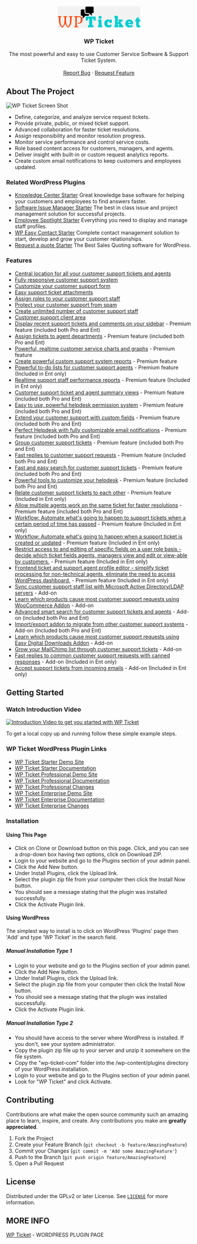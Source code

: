 
<!-- PROJECT LOGO -->
<br />
<p align="center">
  <a href="https://emdplugins.com/plugins/wp-ticket-wordpress-plugin/">
    <img src="assets/img/wp_ticket_logo.gif" alt="Logo">
  </a>

  <h3 align="center">WP Ticket</h3>

  <p align="center">
    The most powerful and easy to use Customer Service Software & Support Ticket System.
    <br />
    <br />
     <a href="https://github.com/emarket-design/wp-ticket/issues">Report Bug</a>
    ·
    <a href="https://github.com/emarket-design/wp-ticket/issues">Request Feature</a>
     </p>
</p>

<!-- ABOUT THE PROJECT -->
## About The Project

![WP Ticket Screen Shot](assets/img/wp_ticket_enterprise_540.png)


<ul>
<li>Define, categorize, and analyze service request tickets.</li>
<li>Provide private, public, or mixed ticket support.</li>
<li>Advanced collaboration for faster ticket resolutions.</li>
<li>Assign responsibility and monitor resolution progress.</li>
<li>Monitor service performance and control service costs.</li>
<li>Role based content access for customers, managers, and agents.</li>
<li>Deliver insight with built-in or custom request analytics reports.</li>
<li>Create custom email notifications to keep customers and employees updated.</li>
</ul>

### Related WordPress Plugins


* [Knowledge Center Starter](https://kcentercom.emdplugins.com/) Great knowledge base software for helping your customers and employees to find answers faster.
* [Software Issue Manager Starter](https://simcom.emdplugins.com/) The best in class issue and project management solution for successful projects.
* [Employee Spotlight Starter](https://espotlight-com.emdplugins.com) Everything you need to display and manage staff profiles.
* [WP Easy Contact Starter](https://wpeasycontactcom.emdplugins.com) Complete contact management solution to start, develop and grow your customer relationships.
* [Request a quote Starter](https://requestaquote.emdplugins.com/) The Best Sales Quoting software for WordPress.

### Features

* [Central location for all your customer support tickets and agents](https://emdplugins.com/?p=10559&pk_campaign=wp-ticket-com&pk_kwd=github)
* [Fully responsive customer support system](https://emdplugins.com/?p=10560&pk_campaign=wp-ticket-com&pk_kwd=github)
* [Customize your customer support form](https://emdplugins.com/?p=10561&pk_campaign=wp-ticket-com&pk_kwd=github)
* [Easy support ticket attachments](https://emdplugins.com/?p=10657&pk_campaign=wp-ticket-com&pk_kwd=github)
* [Assign roles to your customer support staff](https://emdplugins.com/?p=10567&pk_campaign=wp-ticket-com&pk_kwd=github)
* [Protect your customer support from spam](https://emdplugins.com/?p=10656&pk_campaign=wp-ticket-com&pk_kwd=github)
* [Create unlimited number of customer support staff](https://emdplugins.com/?p=10659&pk_campaign=wp-ticket-com&pk_kwd=github)
* [Customer support client area](https://emdplugins.com/?p=10566&pk_campaign=wp-ticket-com&pk_kwd=github)
* [Display recent support tickets and comments on your sidebar](https://emdplugins.com/?p=10664&pk_campaign=wp-ticket-com&pk_kwd=github) - Premium feature (included both Pro and Ent)
* [Assign tickets to agent departments](https://emdplugins.com/?p=11188&pk_campaign=wp-ticket-com&pk_kwd=github) - Premium feature (included both Pro and Ent)
* [Powerful, realtime customer service charts and graphs](https://emdplugins.com/?p=10665&pk_campaign=wp-ticket-com&pk_kwd=github) - Premium feature
* [Create powerful custom support system reports](https://emdplugins.com/?p=10666&pk_campaign=wp-ticket-com&pk_kwd=github) - Premium feature
* [Powerful to-do lists for customer support agents](https://emdplugins.com/?p=10667&pk_campaign=wp-ticket-com&pk_kwd=github) - Premium feature (Included in Ent only)
* [Realtime support staff performance reports](https://emdplugins.com/?p=10578&pk_campaign=wp-ticket-com&pk_kwd=github) - Premium feature (Included in Ent only)
* [Customer support ticket and agent summary views](https://emdplugins.com/?p=10579&pk_campaign=wp-ticket-com&pk_kwd=github) - Premium feature (included both Pro and Ent)
* [Easy to use, powerful helpdesk permission system](https://emdplugins.com/?p=10979&pk_campaign=wp-ticket-com&pk_kwd=github) - Premium feature (included both Pro and Ent)
* [Extend your customer support with custom fields](https://emdplugins.com/?p=10658&pk_campaign=wp-ticket-com&pk_kwd=github) - Premium feature (included both Pro and Ent)
* [Perfect Helpdesk with fully customizable email notifications](https://emdplugins.com/?p=10568&pk_campaign=wp-ticket-com&pk_kwd=github) - Premium feature (included both Pro and Ent)
* [Group customer support tickets](https://emdplugins.com/?p=10660&pk_campaign=wp-ticket-com&pk_kwd=github) - Premium feature (included both Pro and Ent)
* [Fast replies to customer support requests](https://emdplugins.com/?p=10661&pk_campaign=wp-ticket-com&pk_kwd=github) - Premium feature (included both Pro and Ent)
* [Fast and easy search for customer support tickets](https://emdplugins.com/?p=10662&pk_campaign=wp-ticket-com&pk_kwd=github) - Premium feature (included both Pro and Ent)
* [Powerful tools to customize your helpdesk](https://emdplugins.com/?p=10663&pk_campaign=wp-ticket-com&pk_kwd=github) - Premium feature (included both Pro and Ent)
* [Relate customer support tickets to each other](https://emdplugins.com/?p=10668&pk_campaign=wp-ticket-com&pk_kwd=github) - Premium feature (Included in Ent only)
* [Allow multiple agents work on the same ticket for faster resolutions](https://emdplugins.com/?p=11191&pk_campaign=wp-ticket-com&pk_kwd=github) - Premium feature (included both Pro and Ent)
* [Workflow: Automate what's going to happen to support tickets when a certain period of time has passed](https://emdplugins.com/?p=11190&pk_campaign=wp-ticket-com&pk_kwd=github) - Premium feature (Included in Ent only)
* [Workflow: Automate what's going to happen when a support ticket is created or updated](https://emdplugins.com/?p=11189&pk_campaign=wp-ticket-com&pk_kwd=github) - Premium feature (Included in Ent only)
* [Restrict access to and editing of specific fields on a user role basis - decide which ticket fields agents, managers view and edit or view-able by customers.](https://emdplugins.com/?p=12047&pk_campaign=wp-ticket-com&pk_kwd=github) - Premium feature (Included in Ent only)
* [Frontend ticket and support agent profile editor - simplify ticket processing for non-technical agents, eliminate the need to access WordPress dashboard.](https://emdplugins.com/?p=12046&pk_campaign=wp-ticket-com&pk_kwd=github) - Premium feature (Included in Ent only)
* [Sync customer support staff list with Microsoft Active Directory/LDAP servers](https://emdplugins.com/?p=10587&pk_campaign=wp-ticket-com&pk_kwd=github) - Add-on
* [Learn which products cause most customer support requests using WooCommerce Addon](https://emdplugins.com/?p=10585&pk_campaign=wp-ticket-com&pk_kwd=github) - Add-on
* [Advanced smart search for customer support tickets and agents](https://emdplugins.com/?p=10580&pk_campaign=wp-ticket-com&pk_kwd=github) - Add-on (included both Pro and Ent)
* [Import/export addon to migrate from other customer support systems](https://emdplugins.com/?p=10581&pk_campaign=wp-ticket-com&pk_kwd=github) - Add-on (included both Pro and Ent)
* [Learn which products cause most customer support requests using Easy Digital Downloads Addon](https://emdplugins.com/?p=10586&pk_campaign=wp-ticket-com&pk_kwd=github) - Add-on
* [Grow your MailChimp list through customer support tickets](https://emdplugins.com/?p=10584&pk_campaign=wp-ticket-com&pk_kwd=github) - Add-on
* [Fast replies to common customer support requests with canned responses](https://emdplugins.com/?p=10583&pk_campaign=wp-ticket-com&pk_kwd=github) - Add-on (Included in Ent only)
* [Accept support tickets from incoming emails](https://emdplugins.com/?p=10669&pk_campaign=wp-ticket-com&pk_kwd=github) - Add-on (Included in Ent only)

<!-- GETTING STARTED -->
## Getting Started

### Watch Introduction Video 

 [![Introduction Video to get you started with WP Ticket](https://img.youtube.com/vi/Gsaf7TaCOJY/0.jpg)](https://www.youtube.com/watch?v=Gsaf7TaCOJY)

To get a local copy up and running follow these simple example steps.

### WP Ticket WordPress Plugin Links


 * [WP Ticket Starter Demo Site](https://wpticketcom.emdplugins.com/?pk_campaign=wp-ticket-com&pk_kwd=readme)
* [WP Ticket Starter Documentation](https://docs.emdplugins.com/wp-ticket-community/?pk_campaign=wp-ticket-com&pk_kwd=readme)
* [WP Ticket Professional Demo Site](https://wpticketpro.emdplugins.com?pk_campaign=wp-ticket-com&pk_kwd=readme)
* [WP Ticket Professional Documentation](https://docs.emdplugins.com/wp-ticket-professional/?pk_campaign=wp-ticket-com&pk_kwd=readme)
* [WP Ticket Professional Changes](https://emdplugins.com/articles/wp-ticket-pro-wordpress-plugin-changelog/?pk_campaign=wp-ticket-com&pk_kwd=readme)
* [WP Ticket Enterprise Demo Site](https://wpticketent.emdplugins.com/?pk_campaign=wp-ticket-com&pk_kwd=readme)
* [WP Ticket Enterprise Documentation](https://docs.emdplugins.com/wp-ticket-enterprise/?pk_campaign=wp-ticket-com&pk_kwd=readme)
* [WP Ticket Enterprise Changes](https://emdplugins.com/articles/wp-ticket-ent-wordpress-plugin-changelog/?pk_campaign=wp-ticket-com&pk_kwd=readme)

### Installation

#### Using This Page
* Click on Clone or Download button on this page. Click, and you can see a drop-down box having two options, click on Download ZIP.
* Login to your website and go to the Plugins section of your admin panel.
* Click the Add New button.
* Under Install Plugins, click the Upload link.
* Select the plugin zip file from your computer then click the Install Now button.
* You should see a message stating that the plugin was installed successfully.
* Click the Activate Plugin link.

#### Using WordPress

The simplest way to install is to click on WordPress 'Plugins' page then 'Add' and type 'WP Ticket' in the search field.

##### Manual Installation Type 1

* Login to your website and go to the Plugins section of your admin panel.
* Click the Add New button.
* Under Install Plugins, click the Upload link.
* Select the plugin zip file from your computer then click the Install Now button.
* You should see a message stating that the plugin was installed successfully.
* Click the Activate Plugin link.

##### Manual Installation Type 2

* You should have access to the server where WordPress is installed. If you don't, see your system administrator.
* Copy the plugin zip file up to your server and unzip it somewhere on the file system.
* Copy the "wp-ticket-com" folder into the /wp-content/plugins directory of your WordPress installation.
* Login to your website and go to the Plugins section of your admin panel.
* Look for "WP Ticket" and click Activate.

<!-- CONTRIBUTING -->
## Contributing

Contributions are what make the open source community such an amazing place to learn, inspire, and create. Any contributions you make are **greatly appreciated**.

1. Fork the Project
2. Create your Feature Branch (`git checkout -b feature/AmazingFeature`)
3. Commit your Changes (`git commit -m 'Add some AmazingFeature'`)
4. Push to the Branch (`git push origin feature/AmazingFeature`)
5. Open a Pull Request



<!-- LICENSE -->
## License

Distributed under the GPLv2 or later License. See [`LICENSE`](https://www.gnu.org/licenses/gpl-2.0.html) for more information.


<!-- CONTACT -->
## MORE INFO

[WP Ticket](https://emdplugins.com/plugins/wp-ticket-wordpress-plugin/) - WORDPRESS PLUGIN PAGE
